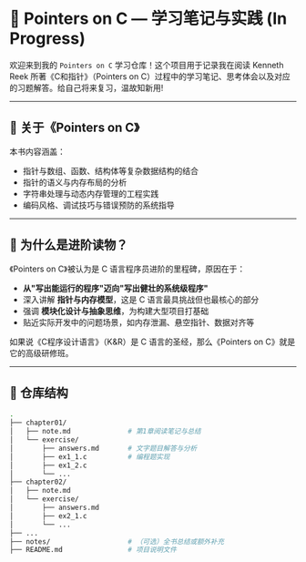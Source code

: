 # 📘 Pointers on C — 学习笔记与实践 (In Progress)

欢迎来到我的 `Pointers on C` 学习仓库！这个项目用于记录我在阅读 Kenneth Reek 所著《C和指针》（Pointers on C）过程中的学习笔记、思考体会以及对应的习题解答。给自己将来复习，温故知新用!

---

## 📖 关于《Pointers on C》

本书内容涵盖：
- 指针与数组、函数、结构体等复杂数据结构的结合
- 指针的语义与内存布局的分析
- 字符串处理与动态内存管理的工程实践
- 编码风格、调试技巧与错误预防的系统指导

---

## 🚀 为什么是进阶读物？

《Pointers on C》被认为是 C 语言程序员进阶的里程碑，原因在于：

- **从"写出能运行的程序"迈向"写出健壮的系统级程序"**
- 深入讲解 **指针与内存模型**，这是 C 语言最具挑战但也最核心的部分
- 强调 **模块化设计与抽象思维**，为构建大型项目打基础
- 贴近实际开发中的问题场景，如内存泄漏、悬空指针、数据对齐等

如果说《C程序设计语言》（K&R）是 C 语言的圣经，那么《Pointers on C》就是它的高级研修班。

---

## 📂 仓库结构

```bash
.
├── chapter01/
│   ├── note.md              # 第1章阅读笔记与总结
│   └── exercise/
│       ├── answers.md       # 文字题目解答与分析
│       ├── ex1_1.c          # 编程题实现
│       ├── ex1_2.c
│       └── ...
├── chapter02/
│   ├── note.md
│   └── exercise/
│       ├── answers.md
│       ├── ex2_1.c
│       └── ...
├── ...
├── notes/                   # （可选）全书总结或额外补充
├── README.md                # 项目说明文件
